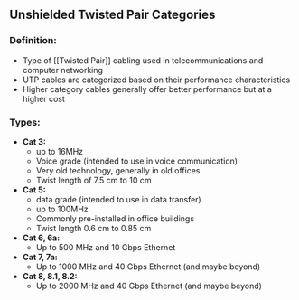 ## Unshielded Twisted Pair Categories
### Definition:
- Type of [[Twisted Pair]] cabling used in telecommunications and computer networking
- UTP cables are categorized based on their performance characteristics
- Higher category cables generally offer better performance but at a higher cost
### Types: 
- **Cat 3:**
	- up to 16MHz
	- Voice grade (intended to use in voice communication)
	- Very old technology, generally in old offices
	- Twist length of 7.5 cm to 10 cm
- **Cat 5:**
	- data grade (intended to use in data transfer)
	- up to 100MHz
	- Commonly pre-installed in office buildings
	- Twist length 0.6 cm to 0.85 cm
- **Cat 6, 6a:**
	- Up to 500 MHz and 10 Gbps Ethernet
- **Cat 7, 7a:**
	- Up to 1000 MHz and 40 Gbps Ethernet (and maybe beyond)
- **Cat 8, 8.1, 8.2:**
	- Up to 2000 MHz and 40 Gbps Ethernet (and maybe beyond)


